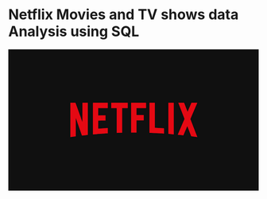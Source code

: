 # Netflix Movies and TV shows data Analysis using SQL

![Netflix Logo](BrandAssets_Logos_01-Wordmark.jpg)
